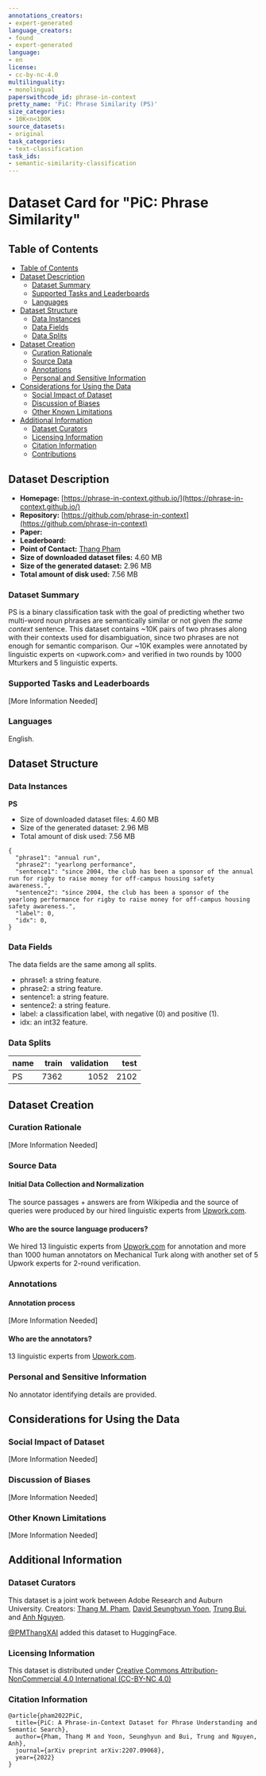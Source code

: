 ```yaml
---
annotations_creators:
- expert-generated
language_creators:
- found
- expert-generated
language:
- en
license:
- cc-by-nc-4.0
multilinguality:
- monolingual
paperswithcode_id: phrase-in-context
pretty_name: 'PiC: Phrase Similarity (PS)'
size_categories:
- 10K<n<100K
source_datasets:
- original
task_categories:
- text-classification
task_ids:
- semantic-similarity-classification
---
```


# Dataset Card for "PiC: Phrase Similarity"

## Table of Contents
- [Table of Contents](#table-of-contents)
- [Dataset Description](#dataset-description)
  - [Dataset Summary](#dataset-summary)
  - [Supported Tasks and Leaderboards](#supported-tasks-and-leaderboards)
  - [Languages](#languages)
- [Dataset Structure](#dataset-structure)
  - [Data Instances](#data-instances)
  - [Data Fields](#data-fields)
  - [Data Splits](#data-splits)
- [Dataset Creation](#dataset-creation)
  - [Curation Rationale](#curation-rationale)
  - [Source Data](#source-data)
  - [Annotations](#annotations)
  - [Personal and Sensitive Information](#personal-and-sensitive-information)
- [Considerations for Using the Data](#considerations-for-using-the-data)
  - [Social Impact of Dataset](#social-impact-of-dataset)
  - [Discussion of Biases](#discussion-of-biases)
  - [Other Known Limitations](#other-known-limitations)
- [Additional Information](#additional-information)
  - [Dataset Curators](#dataset-curators)
  - [Licensing Information](#licensing-information)
  - [Citation Information](#citation-information)
  - [Contributions](#contributions)

## Dataset Description

- **Homepage:** [https://phrase-in-context.github.io/](https://phrase-in-context.github.io/)
- **Repository:** [https://github.com/phrase-in-context](https://github.com/phrase-in-context)
- **Paper:**
- **Leaderboard:**
- **Point of Contact:** [Thang Pham](<thangpham@auburn.edu>)
- **Size of downloaded dataset files:** 4.60 MB
- **Size of the generated dataset:** 2.96 MB
- **Total amount of disk used:** 7.56 MB

### Dataset Summary

PS is a binary classification task with the goal of predicting whether two multi-word noun phrases are semantically similar or not given *the same context* sentence.
This dataset contains ~10K pairs of two phrases along with their contexts used for disambiguation, since two phrases are not enough for semantic comparison.
Our ~10K examples were annotated by linguistic experts on <upwork.com> and verified in two rounds by 1000 Mturkers and 5 linguistic experts.

### Supported Tasks and Leaderboards

[More Information Needed]

### Languages

English.

## Dataset Structure

### Data Instances

**PS**
* Size of downloaded dataset files: 4.60 MB
* Size of the generated dataset: 2.96 MB
* Total amount of disk used: 7.56 MB

```
{
  "phrase1": "annual run",
  "phrase2": "yearlong performance",
  "sentence1": "since 2004, the club has been a sponsor of the annual run for rigby to raise money for off-campus housing safety awareness.",
  "sentence2": "since 2004, the club has been a sponsor of the yearlong performance for rigby to raise money for off-campus housing safety awareness.",
  "label": 0,
  "idx": 0,
}
```

### Data Fields

The data fields are the same among all splits.

* phrase1: a string feature.
* phrase2: a string feature.
* sentence1: a string feature.
* sentence2: a string feature.
* label: a classification label, with negative (0) and positive (1).
* idx: an int32 feature.

### Data Splits

|        name        |train |validation|test |
|--------------------|----:|--------:|----:|
|PS                  |7362|     1052|2102|

## Dataset Creation

### Curation Rationale

[More Information Needed]

### Source Data

#### Initial Data Collection and Normalization

The source passages + answers are from Wikipedia and the source of queries were produced by our hired linguistic experts from [Upwork.com](https://upwork.com).

#### Who are the source language producers?

We hired 13 linguistic experts from [Upwork.com](https://upwork.com) for annotation and more than 1000 human annotators on Mechanical Turk along with another set of 5 Upwork experts for 2-round verification.

### Annotations

#### Annotation process

[More Information Needed]

#### Who are the annotators?

13 linguistic experts from [Upwork.com](https://upwork.com).

### Personal and Sensitive Information

No annotator identifying details are provided.

## Considerations for Using the Data

### Social Impact of Dataset

[More Information Needed]

### Discussion of Biases

[More Information Needed]

### Other Known Limitations

[More Information Needed]

## Additional Information

### Dataset Curators

This dataset is a joint work between Adobe Research and Auburn University.
Creators: [Thang M. Pham](https://scholar.google.com/citations?user=eNrX3mYAAAAJ), [David Seunghyun Yoon](https://david-yoon.github.io/), [Trung Bui](https://sites.google.com/site/trungbuistanford/), and [Anh Nguyen](https://anhnguyen.me).

[@PMThangXAI](https://twitter.com/pmthangxai) added this dataset to HuggingFace.

### Licensing Information

This dataset is distributed under [Creative Commons Attribution-NonCommercial 4.0 International (CC-BY-NC 4.0)](https://creativecommons.org/licenses/by-nc/4.0/)

### Citation Information

```
@article{pham2022PiC,
  title={PiC: A Phrase-in-Context Dataset for Phrase Understanding and Semantic Search},
  author={Pham, Thang M and Yoon, Seunghyun and Bui, Trung and Nguyen, Anh},
  journal={arXiv preprint arXiv:2207.09068},
  year={2022}
}
```